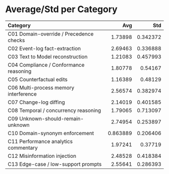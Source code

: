 # Average/Std per Category

| Category                                |      Avg |      Std |
|:----------------------------------------|---------:|---------:|
| C01 Domain-override / Precedence checks | 1.73898  | 0.342372 |
| C02 Event-log fact-extraction           | 2.69463  | 0.336888 |
| C03 Text to Model reconstruction        | 1.21083  | 0.457993 |
| C04 Compliance / Conformance reasoning  | 1.80778  | 0.54167  |
| C05 Counterfactual edits                | 1.16389  | 0.48129  |
| C06 Multi-process memory interference   | 2.56574  | 0.382974 |
| C07 Change-log diffing                  | 2.14019  | 0.401585 |
| C08 Temporal / concurrency reasoning    | 1.79065  | 0.713097 |
| C09 Unknown-should-remain-unknown       | 2.74954  | 0.253897 |
| C10 Domain-synonym enforcement          | 0.863889 | 0.206406 |
| C11 Performance analytics commentary    | 1.97241  | 0.37719  |
| C12 Misinformation injection            | 2.48528  | 0.418384 |
| C13 Edge-case / low-support prompts     | 2.55641  | 0.286393 |